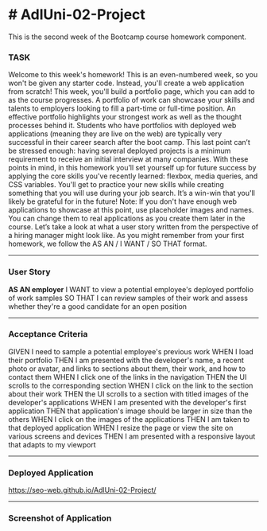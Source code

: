 <h1># AdlUni-02-Project</h1>
This is the second week of the Bootcamp course homework component. 
<h3>TASK</h3>

Welcome to this week's homework! This is an even-numbered week, so you won't be given any starter code. Instead, you'll create a web application from scratch! This week, you'll build a portfolio page, which you can add to as the course progresses.
A portfolio of work can showcase your skills and talents to employers looking to fill a part-time or full-time position. An effective portfolio highlights your strongest work as well as the thought processes behind it. Students who have portfolios with deployed web applications (meaning they are live on the web) are typically very successful in their career search after the boot camp. This last point can’t be stressed enough: having several deployed projects is a minimum requirement to receive an initial interview at many companies.
With these points in mind, in this homework you’ll set yourself up for future success by applying the core skills you've recently learned: flexbox, media queries, and CSS variables. You'll get to practice your new skills while creating something that you will use during your job search. It’s a win-win that you'll likely be grateful for in the future!
Note: If you don't have enough web applications to showcase at this point, use placeholder images and names. You can change them to real applications as you create them later in the course.
Let’s take a look at what a user story written from the perspective of a hiring manager might look like. As you might remember from your first homework, we follow the AS AN / I WANT / SO THAT format.
<hr>
<h3>User Story</h3>
  <b>AS AN employer</b>
I WANT to view a potential employee's deployed portfolio of work samples
SO THAT I can review samples of their work and assess whether they're a good candidate for an open position
<hr>
  <h3>Acceptance Criteria</h3>
  GIVEN I need to sample a potential employee's previous work
WHEN I load their portfolio
THEN I am presented with the developer's name, a recent photo or avatar, and links to sections about them, their work, and how to contact them
WHEN I click one of the links in the navigation
THEN the UI scrolls to the corresponding section
WHEN I click on the link to the section about their work
THEN the UI scrolls to a section with titled images of the developer's applications
WHEN I am presented with the developer's first application
THEN that application's image should be larger in size than the others
WHEN I click on the images of the applications
THEN I am taken to that deployed application
WHEN I resize the page or view the site on various screens and devices
THEN I am presented with a responsive layout that adapts to my viewport
<hr>
<h3>Deployed Application</h3>
<a href="https://seo-web.github.io/AdlUni-02-Project/" target="_blank">https://seo-web.github.io/AdlUni-02-Project/</a>

<hr>
<h3>Screenshot of Application</h3>
<img src="https://seo-web.github.io/AdlUni-02-Project/assets/images/adl-02-project.png" width="80%" alt="screenshot for deployed application' />
<hr>
<h3>Assitance Required</h3>
What does this mean and how do I overcome it?
error: failed to push some refs to 'github.com:SEO-Web/AdlUni-02-Project.git'
hint: Updates were rejected because the remote contains work that you do
hint: not have locally. This is usually caused by another repository pushing
hint: to the same ref. You may want to first integrate the remote changes
hint: (e.g., 'git pull ...') before pushing again.
hint: See the 'Note about fast-forwards' in 'git push --help' for details.
